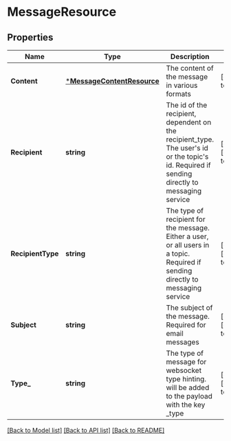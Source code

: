 # MessageResource

## Properties
Name | Type | Description | Notes
------------ | ------------- | ------------- | -------------
**Content** | [***MessageContentResource**](MessageContentResource.md) | The content of the message in various formats | [default to null]
**Recipient** | **string** | The id of the recipient, dependent on the recipient_type. The user&#39;s id or the topic&#39;s id. Required if sending directly to messaging service | [optional] [default to null]
**RecipientType** | **string** | The type of recipient for the message. Either a user, or all users in a topic. Required if sending directly to messaging service | [optional] [default to null]
**Subject** | **string** | The subject of the message. Required for email messages | [optional] [default to null]
**Type_** | **string** | The type of message for websocket type hinting. will be added to the payload with the key _type | [optional] [default to null]

[[Back to Model list]](../README.md#documentation-for-models) [[Back to API list]](../README.md#documentation-for-api-endpoints) [[Back to README]](../README.md)


